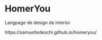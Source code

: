 <h1> HomerYou </h1>
<p>Langpage de design de interior</p>
https://samueltedeschi.github.io/homeryou/
